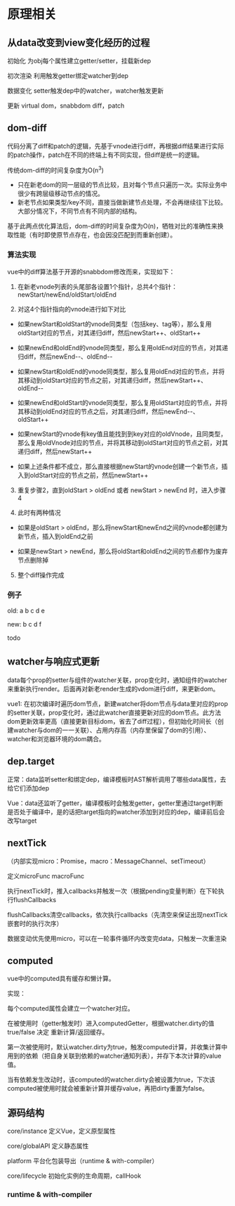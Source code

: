 
# 原理相关

## 从data改变到view变化经历的过程

初始化 为obj每个属性建立getter/setter，挂载新dep

初次渲染 利用触发getter绑定watcher到dep

数据变化 setter触发dep中的watcher，watcher触发更新

更新 virtual dom，snabbdom diff，patch

## dom-diff

代码分离了diff和patch的逻辑，先基于vnode进行diff，再根据diff结果进行实际的patch操作，patch在不同的终端上有不同实现，但diff是统一的逻辑。

传统dom-diff的时间复杂度为O(n<sup>3</sup>)

- 只在新老dom的同一层级的节点比较，且对每个节点只遍历一次。实际业务中很少有跨层级移动节点的情况。
- 新老节点如果类型/key不同，直接当做新建节点处理，不会再继续往下比较。大部分情况下，不同节点有不同内部的结构。

基于此两点优化算法后，dom-diff的时间复杂度为O(n)，牺牲对比的准确性来换取性能（有时即使原节点存在，也会因没匹配到而重新创建）。

### 算法实现

vue中的diff算法基于开源的snabbdom修改而来，实现如下：

1. 在新老vnode列表的头尾部各设置1个指针，总共4个指针：newStart/newEnd/oldStart/oldEnd

2. 对这4个指针指向的vnode进行如下对比

  - 如果newStart和oldStart的vnode同类型（包括key、tag等），那么复用oldStart对应的节点，对其递归diff，然后newStart++、oldStart++

  - 如果newEnd和oldEnd的vnode同类型，那么复用oldEnd对应的节点，对其递归diff，然后newEnd--、oldEnd--

  - 如果newStart和oldEnd的vnode同类型，那么复用oldEnd对应的节点，并将其移动到oldStart对应的节点之前，对其递归diff，然后newStart++、oldEnd--

  - 如果newEnd和oldStart的vnode同类型，那么复用oldStart对应的节点，并将其移动到oldEnd对应的节点之后，对其递归diff，然后newEnd--、oldStart++

  - 如果newStart的vnode有key值且能找到到key对应的oldVnode，且同类型，那么复用oldVnode对应的节点，并将其移动到oldStart对应的节点之前，对其递归diff，然后newStart++

  - 如果上述条件都不成立，那么直接根据newStart的vnode创建一个新节点，插入到oldStart对应的节点之前，然后newStart++

3. 重复步骤2，直到oldStart > oldEnd 或者 newStart > newEnd 时，进入步骤4

4. 此时有两种情况

  - 如果是oldStart > oldEnd，那么将newStart和newEnd之间的vnode都创建为新节点，插入到oldEnd之前

  - 如果是newStart > newEnd，那么将oldStart和oldEnd之间的节点都作为废弃节点删除掉

5. 整个diff操作完成

### 例子

old: a b c d e

new: b c d f 

todo

## watcher与响应式更新

data每个prop的setter与组件的watcher关联，prop变化时，通知组件的watcher来重新执行render。后面再对新老render生成的vdom进行diff，来更新dom。

vue1: 在初次编译时遍历dom节点，新建watcher将dom节点与data里对应的prop的setter关联，prop变化时，通过此watcher直接更新对应的dom节点。此方法dom更新效率更高（直接更新目标dom，省去了diff过程），但初始化时间长（创建watcher与dom的一一关联）、占用内存高（内存里保留了dom的引用）、watcher和浏览器环境的dom耦合。

## dep.target

正常：data监听setter和绑定dep，编译模板时AST解析调用了哪些data属性，去给它们添加dep

Vue：data还监听了getter，编译模板时会触发getter，getter里通过target判断是否处于编译中，是的话把target指向的watcher添加到对应的dep，编译前后会改写target

## nextTick

（内部实现micro：Promise，macro：MessageChannel、setTimeout）

定义microFunc macroFunc

执行nextTick时，推入callbacks并触发一次（根据pending变量判断）在下轮执行flushCallbacks

flushCallbacks清空callbacks，依次执行callbacks（先清空来保证出现nextTick嵌套时的执行次序）

数据变动优先使用micro，可以在一轮事件循环内改变完data，只触发一次重渲染

## computed

vue中的computed具有缓存和懒计算。

实现：

每个computed属性会建立一个watcher对应。

在被使用时（getter触发时）进入computedGetter，根据watcher.dirty的值 true/false 决定 重新计算/返回缓存。

第一次被使用时，默认watcher.dirty为true，触发computed计算，并收集计算中用到的依赖（把自身关联到依赖的watcher通知列表），并存下本次计算的value值。

当有依赖发生改动时，该computed的watcher.dirty会被设置为true，下次该computed被使用时就会被重新计算并缓存value，再把dirty重置为false。


## 源码结构

core/instance 定义Vue，定义原型属性

core/globalAPI 定义静态属性

platform 平台化包装导出（runtime & with-compiler）

core/lifecycle  初始化实例的生命周期，callHook

### runtime & with-compiler 